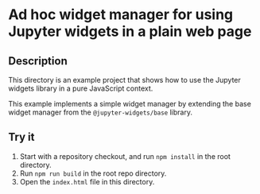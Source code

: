 # Ad hoc widget manager for using Jupyter widgets in a plain web page

## Description

This directory is an example project that shows how to use the
Jupyter widgets library in a pure JavaScript context.

This example implements a simple widget manager
by extending the base widget manager from the `@jupyter-widgets/base` library.

## Try it

1. Start with a repository checkout, and run `npm install` in the root directory.
2. Run `npm run build` in the root repo directory.
3. Open the `index.html` file in this directory.
